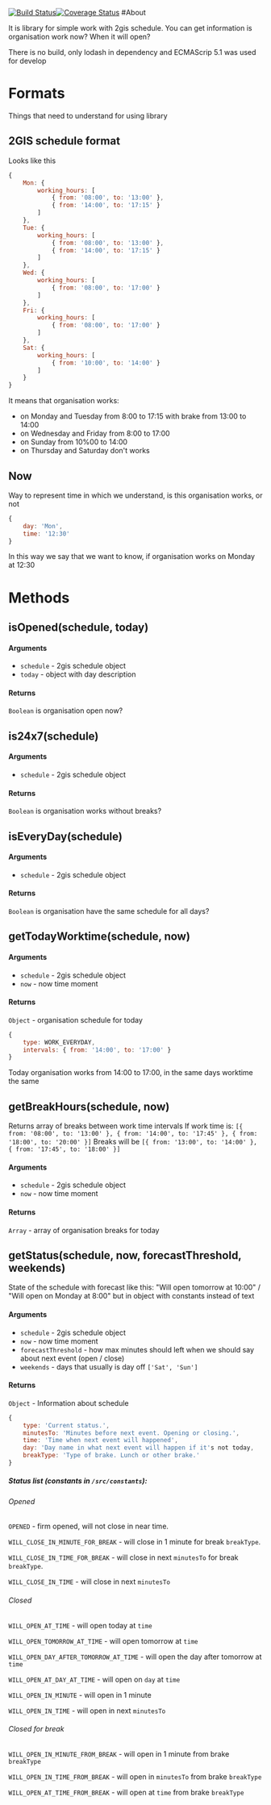 [![Build Status](https://travis-ci.org/2gis/2gis-schedule.svg?branch=master)](https://travis-ci.org/2gis/2gis-schedule)[![Coverage Status](https://coveralls.io/repos/github/2gis/2gis-schedule/badge.svg?branch=master)](https://coveralls.io/github/2gis/2gis-schedule?branch=master)
#About

It is library for simple work with 2gis schedule. You can get information is organisation work now? When it will open?

There is no build, only lodash in dependency and ECMAScrip 5.1 was used for develop

# Formats

Things that need to understand for using library

## 2GIS schedule format

Looks like this

```javascript
{
    Mon: {
        working_hours: [
            { from: '08:00', to: '13:00' },
            { from: '14:00', to: '17:15' }
        ]
    },
    Tue: {
        working_hours: [
            { from: '08:00', to: '13:00' },
            { from: '14:00', to: '17:15' }
        ]
    },
    Wed: {
        working_hours: [
            { from: '08:00', to: '17:00' }
        ]
    },
    Fri: {
        working_hours: [
            { from: '08:00', to: '17:00' }
        ]
    },
    Sat: {
        working_hours: [
            { from: '10:00', to: '14:00' }
        ]
    }
}
```

It means that organisation works:
* on Monday and Tuesday from 8:00 to 17:15 with brake from 13:00 to 14:00
* on Wednesday and Friday from 8:00 to 17:00
* on Sunday from 10%00 to 14:00
* on Thursday and Saturday don't works

## Now

Way to represent time in which we understand, is this organisation works, or not

```javascript
{
    day: 'Mon',
    time: '12:30'
}
```

In this way we say that we want to know, if organisation works on Monday at 12:30

# Methods

## isOpened(schedule, today)

#### Arguments
* `schedule` - 2gis schedule object
* `today` - object with day description

#### Returns
`Boolean` is organisation open now?

## is24x7(schedule)

#### Arguments
* `schedule` - 2gis schedule object

#### Returns
`Boolean` is organisation works without breaks?

## isEveryDay(schedule)

#### Arguments
* `schedule` - 2gis schedule object

#### Returns
`Boolean` is organisation have the same schedule for all days?

## getTodayWorktime(schedule, now)

#### Arguments
* `schedule` - 2gis schedule object
* `now` - now time moment

#### Returns
`Object` - organisation schedule for today

```javascript
{
    type: WORK_EVERYDAY,
    intervals: { from: '14:00', to: '17:00' }
}
```

Today organisation works from 14:00 to 17:00, in the same days worktime the same

## getBreakHours(schedule, now)

Returns array of breaks between work time intervals
If work time is: `[{ from: '08:00', to: '13:00' }, { from: '14:00', to: '17:45' }, { from: '18:00', to: '20:00' }]`
Breaks will be `[{ from: '13:00', to: '14:00' }, { from: '17:45', to: '18:00' }]`

#### Arguments
* `schedule` - 2gis schedule object
* `now` - now time moment

#### Returns
`Array` - array of organisation breaks for today

## getStatus(schedule, now, forecastThreshold, weekends)

State of the schedule with forecast like this:
"Will open tomorrow at 10:00" / "Will open on Monday at 8:00" but in object with constants instead of text

#### Arguments
* `schedule` - 2gis schedule object
* `now` - now time moment
* `forecastThreshold` - how max minutes should left when we should say about next event (open / close)
* `weekends` - days that usually is day off `['Sat', 'Sun']`


#### Returns
`Object` - Information about schedule

```javascript
{
    type: 'Current status.',
    minutesTo: 'Minutes before next event. Opening or closing.',
    time: 'Time when next event will happened',
    day: 'Day name in what next event will happen if it's not today,
    breakType: 'Type of brake. Lunch or other brake.'
}
```

##### Status list (constants in `/src/constants`):
###### Opened
`OPENED` - firm opened, will not close in near time.

`WILL_CLOSE_IN_MINUTE_FOR_BREAK` - will close in 1 minute for break `breakType`.

`WILL_CLOSE_IN_TIME_FOR_BREAK` - will close in next `minutesTo` for break `breakType`.

`WILL_CLOSE_IN_TIME` - will close in next `minutesTo`

###### Closed

`WILL_OPEN_AT_TIME` - will open today at `time`

`WILL_OPEN_TOMORROW_AT_TIME` - will open tomorrow at `time`

`WILL_OPEN_DAY_AFTER_TOMORROW_AT_TIME` - will open the day after tomorrow at `time`

`WILL_OPEN_AT_DAY_AT_TIME` - will open on `day` at `time`

`WILL_OPEN_IN_MINUTE` - will open in 1 minute

`WILL_OPEN_IN_TIME` - will open in next `minutesTo`

###### Closed for break

`WILL_OPEN_IN_MINUTE_FROM_BREAK` - will open in 1 minute from brake `breakType`

`WILL_OPEN_IN_TIME_FROM_BREAK` - will open in `minutesTo` from brake `breakType`

`WILL_OPEN_AT_TIME_FROM_BREAK` - will open at `time` from brake `breakType`
